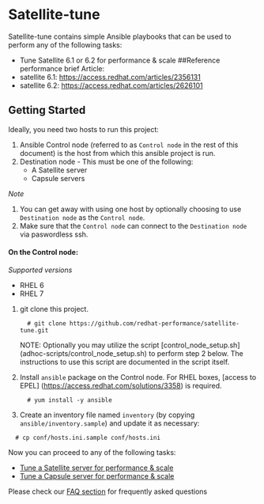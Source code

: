 # Satellite-tune
Satellite-tune contains simple Ansible playbooks that can be used to perform any of the following tasks:
* Tune Satellite 6.1 or 6.2 for performance & scale
##Reference performance brief Article: 
* satellite 6.1: https://access.redhat.com/articles/2356131
* satellite 6.2: https://access.redhat.com/articles/2626101

## Getting Started
Ideally, you need two hosts to run this project:

1. Ansible Control node (referred to as `Control node` in the rest of this document) is the host from which this ansible project is run.
2. Destination node - This must be one of the following:
    - A Satellite server
    - Capsule servers

*Note*

1. You can get away with using one host by optionally choosing to use `Destination node` as the `Control node`.
2. Make sure that the `Control node` can connect to the `Destination node` via paswordless ssh.

#### On the Control node:

*Supported versions*
- RHEL 6
- RHEL 7

1. git clone this project.

   ```console
     # git clone https://github.com/redhat-performance/satellite-tune.git
   ```
   NOTE: Optionally you may utilize the script [control_node_setup.sh] (adhoc-scripts/control_node_setup.sh) to perform step 2 below.  The instructions to use this script are documented in the script itself.
2. Install `ansible` package on the Control node. For RHEL boxes, [access to EPEL] (https://access.redhat.com/solutions/3358) is required.

   ```console
     # yum install -y ansible
   ```
3. Create an inventory file named `inventory` (by copying `ansible/inventory.sample`) and update it as necessary:

  ```console
    # cp conf/hosts.ini.sample conf/hosts.ini
  ```

Now you can proceed to any of the following tasks:

 * [Tune a Satellite server for performance & scale](docs/satellite-perf-tune.md)
 * [Tune a Capsule server for performance & scale](docs/satellite-scale-tune.md)

Please check our [FAQ section](docs/faqs.md) for frequently asked questions
